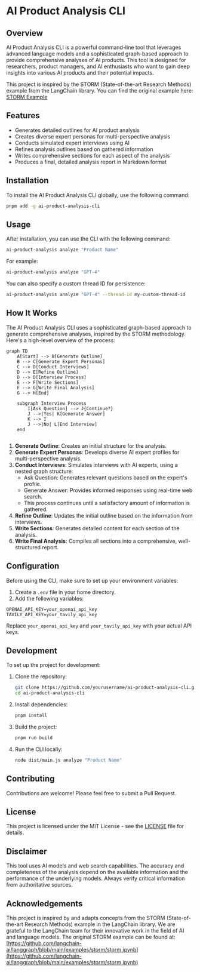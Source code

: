 # AI Product Analysis CLI

## Overview

AI Product Analysis CLI is a powerful command-line tool that leverages advanced language models and a sophisticated graph-based approach to provide comprehensive analyses of AI products. This tool is designed for researchers, product managers, and AI enthusiasts who want to gain deep insights into various AI products and their potential impacts.

This project is inspired by the STORM (State-of-the-art Research Methods) example from the LangChain library. You can find the original example here: [STORM Example](https://github.com/langchain-ai/langgraph/blob/main/examples/storm/storm.ipynb)

## Features

- Generates detailed outlines for AI product analysis
- Creates diverse expert personas for multi-perspective analysis
- Conducts simulated expert interviews using AI
- Refines analysis outlines based on gathered information
- Writes comprehensive sections for each aspect of the analysis
- Produces a final, detailed analysis report in Markdown format

## Installation

To install the AI Product Analysis CLI globally, use the following command:

```bash
pnpm add -g ai-product-analysis-cli
```

## Usage

After installation, you can use the CLI with the following command:

```bash
ai-product-analysis analyze "Product Name"
```

For example:

```bash
ai-product-analysis analyze "GPT-4"
```

You can also specify a custom thread ID for persistence:

```bash
ai-product-analysis analyze "GPT-4" --thread-id my-custom-thread-id
```

## How It Works

The AI Product Analysis CLI uses a sophisticated graph-based approach to generate comprehensive analyses, inspired by the STORM methodology. Here's a high-level overview of the process:

```mermaid
graph TD
    A[Start] --> B[Generate Outline]
    B --> C[Generate Expert Personas]
    C --> D[Conduct Interviews]
    D --> E[Refine Outline]
    D --> D[Interview Process]
    E --> F[Write Sections]
    F --> G[Write Final Analysis]
    G --> H[End]

    subgraph Interview Process
        I[Ask Question] --> J{Continue?}
        J -->|Yes| K[Generate Answer]
        K --> I
        J -->|No| L[End Interview]
    end


```

1. **Generate Outline**: Creates an initial structure for the analysis.
2. **Generate Expert Personas**: Develops diverse AI expert profiles for multi-perspective analysis.
3. **Conduct Interviews**: Simulates interviews with AI experts, using a nested graph structure:
   - Ask Question: Generates relevant questions based on the expert's profile.
   - Generate Answer: Provides informed responses using real-time web search.
   - This process continues until a satisfactory amount of information is gathered.
4. **Refine Outline**: Updates the initial outline based on the information from interviews.
5. **Write Sections**: Generates detailed content for each section of the analysis.
6. **Write Final Analysis**: Compiles all sections into a comprehensive, well-structured report.

## Configuration

Before using the CLI, make sure to set up your environment variables:

1. Create a `.env` file in your home directory.
2. Add the following variables:

```
OPENAI_API_KEY=your_openai_api_key
TAVILY_API_KEY=your_tavily_api_key
```

Replace `your_openai_api_key` and `your_tavily_api_key` with your actual API keys.

## Development

To set up the project for development:

1. Clone the repository:
   ```bash
   git clone https://github.com/yourusername/ai-product-analysis-cli.git
   cd ai-product-analysis-cli
   ```

2. Install dependencies:
   ```bash
   pnpm install
   ```

3. Build the project:
   ```bash
   pnpm run build
   ```

4. Run the CLI locally:
   ```bash
   node dist/main.js analyze "Product Name"
   ```

## Contributing

Contributions are welcome! Please feel free to submit a Pull Request.

## License

This project is licensed under the MIT License - see the [LICENSE](LICENSE) file for details.

## Disclaimer

This tool uses AI models and web search capabilities. The accuracy and completeness of the analysis depend on the available information and the performance of the underlying models. Always verify critical information from authoritative sources.

## Acknowledgements

This project is inspired by and adapts concepts from the STORM (State-of-the-art Research Methods) example in the LangChain library. We are grateful to the LangChain team for their innovative work in the field of AI and language models. The original STORM example can be found at: [https://github.com/langchain-ai/langgraph/blob/main/examples/storm/storm.ipynb](https://github.com/langchain-ai/langgraph/blob/main/examples/storm/storm.ipynb)